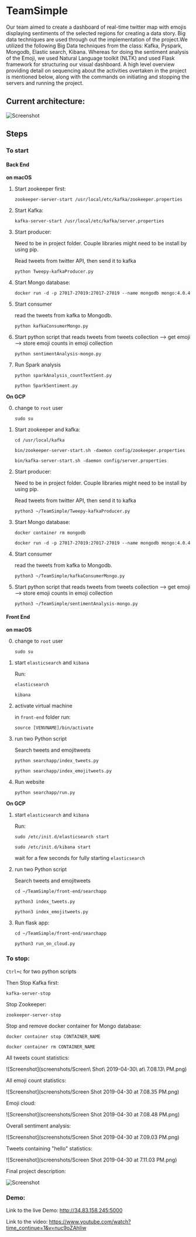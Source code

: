 # TeamSimple

Our team aimed to create a dashboard of real-time twitter map with emojis displaying sentiments of the selected regions for creating a data story. Big data techniques are used through out the implementation of the project.We utilized the following Big Data techniques from the class: Kafka, Pyspark, Mongodb, Elastic search, Kibana. Whereas for doing the sentiment analysis of the Emoji, we used Natural Language toolkit (NLTK) and used Flask framework for structuring our visual dashboard. A high level overview providing  detail on sequencing about the activities overtaken in the project is mentioned below, along with the commands on initiating and stopping the servers and running the project.   

## Current architecture:

![Screenshot](Architecture.jpeg)

## Steps

### To start

#### Back End

**on macOS**

1. Start zookeeper first:

   `zookeeper-server-start /usr/local/etc/kafka/zookeeper.properties`

2. Start Kafka:

   `kafka-server-start /usr/local/etc/kafka/server.properties`

3. Start producer:

   Need to be in project folder. Couple libraries might need to be install by using pip.

   Read tweets from twitter API, then send it to kafka

   `python Tweepy-kafkaProducer.py`

4. Start Mongo database:

   `docker run -d -p 27017-27019:27017-27019 --name mongodb mongo:4.0.4`

5. Start consumer

   read the tweets from kafka to Mongodb.

   `python kafkaConsumerMongo.py`

6. Start python script that reads tweets from tweets collection --> get emoji --> store emoji counts in emoji collection

   `python sentimentAnalysis-mongo.py`

7. Run Spark analysis

   `python sparkAnalysis_countTextSent.py`

   `python SparkSentiment.py`

**On GCP**

0. change to `root` user

   `sudo su`

1. Start zookeeper and kafka:

   `cd /usr/local/kafka`

   `bin/zookeeper-server-start.sh -daemon config/zookeeper.properties `

   `bin/kafka-server-start.sh -daemon config/server.properties`

2. Start producer:

   Need to be in project folder. Couple libraries might need to be install by using pip.

   Read tweets from twitter API, then send it to kafka

   `python3 ~/TeamSimple/Tweepy-kafkaProducer.py`

3. Start Mongo database:

   `docker container rm mongodb`

   `docker run -d -p 27017-27019:27017-27019 --name mongodb mongo:4.0.4`

4. Start consumer

   read the tweets from kafka to Mongodb.

   `python3 ~/TeamSimple/kafkaConsumerMongo.py`

5. Start python script that reads tweets from tweets collection --> get emoji --> store emoji counts in emoji collection

   `python3 ~/TeamSimple/sentimentAnalysis-mongo.py`

#### Front End

**on macOS**

0. change to `root` user

   `sudo su`

1. start `elasticsearch` and `kibana`

   Run:

   `elasticsearch`

   `kibana`

2. activate virtual machine

   in `front-end` folder run:

   `source [VENVNAME]/bin/activate`

3. run two Python script

   Search tweets and emojitweets

   `python searchapp/index_tweets.py`

   `python searchapp/index_emojitweets.py`

4. Run website

   `python searchapp/run.py`

**On GCP**

1. start `elasticsearch` and `kibana`

   Run:

   `sudo /etc/init.d/elasticsearch start`

   `sudo /etc/init.d/kibana start`

   wait for a few seconds for fully starting `elasticsearch`

2. run two Python script

   Search tweets and emojitweets

   `cd ~/TeamSimple/front-end/searchapp`

   `python3 index_tweets.py`

   `python3 index_emojitweets.py`

3. Run flask app:

   `cd ~/TeamSimple/front-end/searchapp`

   `python3 run_on_cloud.py`

### To stop:

`Ctrl+c` for two python scripts

Then Stop Kafka first:

`kafka-server-stop`

Stop Zookeeper:

`zookeeper-server-stop`

Stop and remove docker container for Mongo database:

`docker container stop CONTAINER_NAME`

`docker container rm CONTAINER_NAME`


All tweets count statistics:

![Screenshot](screenshots/Screen\ Shot\ 2019-04-30\ at\ 7.08.13\ PM.png)

All emoji count statistics:

![Screenshot](screenshots/Screen Shot 2019-04-30 at 7.08.35 PM.png)

Emoji cloud:

![Screenshot](screenshots/Screen Shot 2019-04-30 at 7.08.48 PM.png)

Overall sentiment analysis:

![Screenshot](screenshots/Screen Shot 2019-04-30 at 7.09.03 PM.png)

Tweets containing "hello" statistics:

![Screenshot](screenshots/Screen Shot 2019-04-30 at 7.11.03 PM.png)

Final project description:

![Screenshot](screenshots/project.png)


### Demo: 

Link to the live Demo: http://34.83.158.245:5000

Link to the video: https://www.youtube.com/watch?time_continue=1&v=nuc9oZAhIiw




